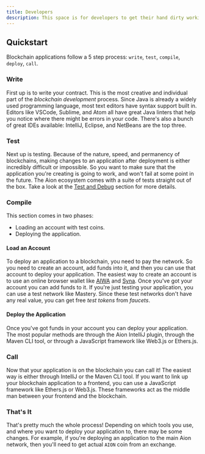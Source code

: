 ```yaml
---
title: Developers
description: This space is for developers to get their hand dirty working on the Aion network. These pages contain code example, API references, and workflow tutorials for the various parts of the ecosystem. If you're new to blockchain programming and want to get involved, then this is the place to be. If you're looking for more general information about the blockchain ecosystem and how you can incorporate it into your project, you should check out one of the other sections.
---
```


## Quickstart

Blockchain applications follow a 5 step process: `write`, `test`, `compile`, `deploy`, `call`.

### Write

First up is to write your contract. This is the most creative and individual part of the _blockchain development_ process. Since Java is already a widely used programming language, most text editors have syntax support built in. Editors like VSCode, Sublime, and Atom all have great Java linters that help you notice where there might be errors in your code. There's also a bunch of great IDEs available: IntelliJ, Eclipse, and NetBeans are the top three.

### Test

Next up is testing. Because of the nature, speed, and permanency of blockchains, making changes to an application after deployment is either incredibly difficult or impossible. So you want to make sure that the application you're creating is going to work, and won't fail at some point in the future. The Aion ecosystem comes with a suite of tests straight out of the box. Take a look at the [Test and Debug](/developers/test-and-debug) section for more details.

### Compile

This section comes in two phases:

- Loading an account with test coins.
- Deploying the application.

#### Load an Account

To deploy an application to a blockchain, you need to pay the network. So you need to create an account, add funds into it, and then you can use that account to deploy your application. The easiest way to create an account is to use an online browser wallet like [AIWA](/developers/tools/wallets) and [Syna](/developers/tools/wallets). Once you've got your account you can add funds to it. If you're just testing your application, you can use a test network like Mastery. Since these
test networks don't have any real value, you can get free _test tokens_ from _faucets_.

#### Deploy the Application

Once you've got funds in your account you can deploy your application. The most popular methods are through the Aion IntelliJ plugin, through the Maven CLI tool, or through a JavaScript framework like Web3.js or Ethers.js.

### Call

Now that your application is on the blockchain you can call it! The easiest way is either through IntelliJ or the Maven CLI tool. If you want to link up your blockchain application to a frontend, you can use a JavaScript framework like Ethers.js or Web3.js. These frameworks act as the middle man between your frontend and the blockchain.

### That's It

That's pretty much the whole process! Depending on which tools you use, and where you want to deploy your application to, there may be some changes. For example, if you're deploying an application to the main Aion network, then you'll need to get actual `AION` coin from an exchange.
